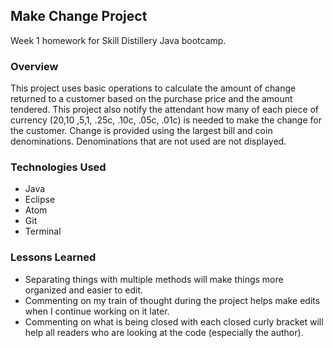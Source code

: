 ## Make Change Project

Week 1 homework for Skill Distillery Java bootcamp.

### Overview
This project uses basic operations to calculate the amount of change returned to a customer based on the purchase price and the amount tendered. This project also notify the attendant how many of each piece of currency ($20 ,$10 ,$5 ,$1, .25c, .10c, .05c, .01c) is needed to make the change for the customer. Change is provided using the largest bill and coin denominations. Denominations that are not used are not displayed.

### Technologies Used

* Java
* Eclipse
* Atom
* Git
* Terminal

### Lessons Learned

* Separating things with multiple methods will make things more organized and easier to edit.
* Commenting on my train of thought during the project helps make edits when I continue working on it later.
* Commenting on what is being closed with each closed curly bracket will help all readers who are looking at the code (especially the author).
